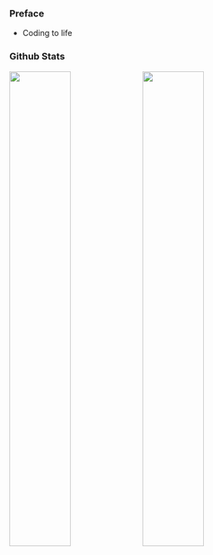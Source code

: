 ### Preface

* Coding to life

### Github Stats
<span>
 <a  href="https://github.com/Exisi?tab=repositories">
  <img min-device-width="390px" src="https://github-readme-stats.vercel.app/api?username=Exisi&show_icons=true&icon_color=0969da&text_color=575f6a&bg_color=ffffff&hide_title=true"  width="46.5%"/>
 </a>
 <a href="https://github.com/Exisi/Exisi/tree/main/Fantastic">
  <img  align="left" min-device-width="390px" src="https://github-readme-stats.vercel.app/api/top-langs/?username=Exisi&layout=compact&text_color=575f6a&count_private=true&theme=default" width="46.5%"/>
 </a>
</span>

